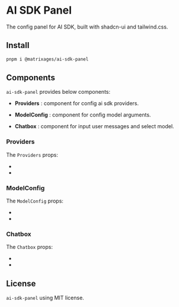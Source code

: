 # AI SDK Panel

The config panel for AI SDK, built with shadcn-ui and tailwind.css.

## Install

```bash
pnpm i @matrixages/ai-sdk-panel
```

## Components

`ai-sdk-panel` provides below components:

- **Providers** : component for config ai sdk providers.

- **ModelConfig** : component for config model arguments.

- **Chatbox** : component for input user messages and select model.

### Providers

The `Providers` props:

-

-

### ModelConfig

The `ModelConfig` props:

-

-

### Chatbox

The `Chatbox` props:

-

-

## License

`ai-sdk-panel` using MIT license.
